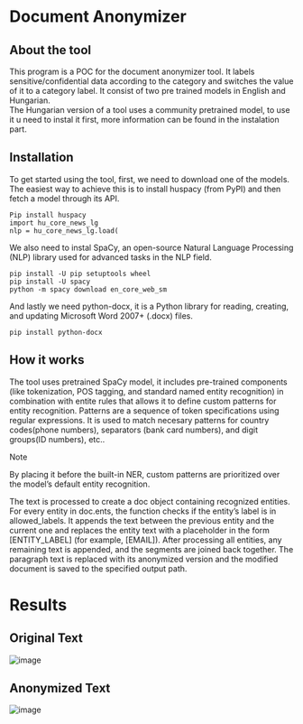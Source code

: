 # Document Anonymizer

## About the tool
This program is a POC for the document anonymizer tool. It labels sensitive/confidential data according to the category and switches the value of it to a category label. It consist of two pre trained models in English and Hungarian.  
The Hungarian version of a tool uses a community pretrained model, to use it u need to instal it first, more information can be found in the instalation part.

## Installation
To get started using the tool, first, we need to download one of the models. The easiest way to achieve this is to install huspacy (from PyPI) and then fetch a model through its API. 
````
Pip install huspacy
import hu_core_news_lg
nlp = hu_core_news_lg.load(
````
We also need to instal SpaCy, an open-source Natural Language Processing (NLP) library used for advanced tasks in the NLP field.
````
pip install -U pip setuptools wheel
pip install -U spacy
python -m spacy download en_core_web_sm
````
And lastly we need python-docx, it is a Python library for reading, creating, and updating Microsoft Word 2007+ (.docx) files.
````
pip install python-docx
````
## How it works
The tool uses pretrained SpaCy model, it includes pre-trained components (like tokenization, POS tagging, and standard named entity recognition) in combination with entite rules that allows it to define custom patterns for entity recognition. Patterns are a sequence of token specifications using regular expressions. It is used to match necesary patterns for country codes(phone numbers), separators (bank card numbers), and digit groups(ID numbers), etc.. 
> [!NOTE]
> By placing it before the built-in NER, custom patterns are prioritized over the model’s default entity recognition.

The text is processed to create a doc object containing recognized entities. For every entity in doc.ents, the function checks if the entity’s label is in allowed_labels. It appends the text between the previous entity and the current one and replaces the entity text with a placeholder in the form [ENTITY_LABEL] (for example, [EMAIL]). After processing all entities, any remaining text is appended, and the segments are joined back together. The paragraph text is replaced with its anonymized version and the modified document is saved to the specified output path.

# Results
## Original Text 
![image](https://github.com/user-attachments/assets/ca33ed5d-e17d-4b48-9e49-591d2153047d)

## Anonymized Text

![image](https://github.com/user-attachments/assets/e51bc683-a437-4267-a904-8e3b8efb97a7)










